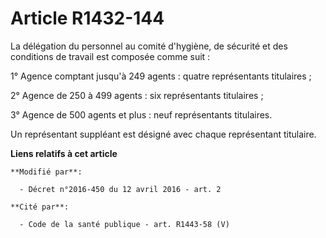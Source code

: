 # Article R1432-144

La délégation du personnel au comité d'hygiène, de sécurité et des conditions de travail est composée comme suit : 

1° Agence comptant jusqu'à 249 agents : quatre représentants titulaires ;

2° Agence de 250 à 499 agents : six représentants titulaires ;

3° Agence de 500 agents et plus : neuf représentants titulaires. 

Un représentant suppléant est désigné avec chaque représentant titulaire.

**Liens relatifs à cet article**

	**Modifié par**:

	  - Décret n°2016-450 du 12 avril 2016 - art. 2

	**Cité par**:

	  - Code de la santé publique - art. R1443-58 (V)
